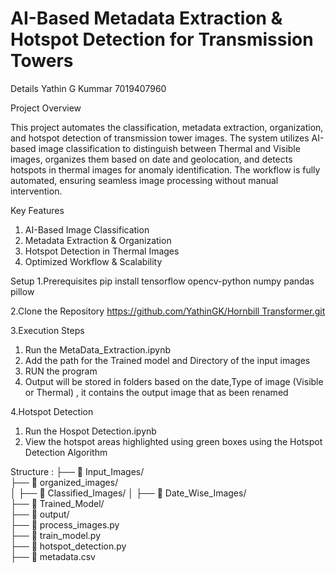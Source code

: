 # AI-Based Metadata Extraction  & Hotspot Detection for Transmission Towers

Details 
Yathin G Kummar
7019407960

Project Overview

This project automates the classification, metadata extraction, organization, and hotspot detection of transmission tower images. The system utilizes AI-based image classification to distinguish between Thermal and Visible images, organizes them based on date and geolocation, and detects hotspots in thermal images for anomaly identification. The workflow is fully automated, ensuring seamless image processing without manual intervention.
 
Key Features
1. AI-Based Image Classification
2. Metadata Extraction & Organization
3. Hotspot Detection in Thermal Images
4. Optimized Workflow & Scalability

Setup 
1.Prerequisites
pip install tensorflow opencv-python numpy pandas pillow

2.Clone the Repository
[https://github.com/YathinGK/Hornbill Transformer.git](https://github.com/YathinGK/Hornbill_Transformer.git)

3.Execution Steps
 1. Run the MetaData_Extraction.ipynb
 2. Add the path for the Trained model and Directory of the input images
 3. RUN the program
 4. Output will be stored in folders based on the date,Type of image (Visible or Thermal) , it contains the output image that as been renamed

 4.Hotspot Detection
 1. Run the Hospot Detection.ipynb
 2. View the hotspot areas highlighted using green boxes using the Hotspot Detection Algorithm

Structure :
├── 📂 Input_Images/         
├── 📂 organized_images/      
│   ├── 📂 Classified_Images/ 
│   ├── 📂 Date_Wise_Images/  
├── 📂 Trained_Model/         
├── 📂 output/                
├── 📄 process_images.py      
├── 📄 train_model.py         
├── 📄 hotspot_detection.py   
├── 📄 metadata.csv 
